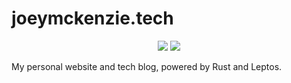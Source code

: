 # joeymckenzie.tech

<div align="center">
  <div style="display: inline-block;">
    <img src="https://github.com/JoeyMckenzie/joeymckenzie.tech/actions/workflows/ci.yml/badge.svg" />
    <img src="https://github.com/JoeyMckenzie/joeymckenzie.tech/actions/workflows/deploy.yml/badge.svg"/>
  </div>
</div>

My personal website and tech blog, powered by Rust and Leptos.
